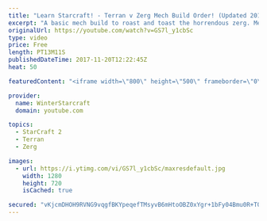```yaml
---
title: "Learn Starcraft! - Terran v Zerg Mech Build Order! (Updated 2018)"
excerpt: "A basic mech build to roast and toast the horrendous zerg. Meant for lower level players looking for some direction! -- Watch live at https://www.twitch.tv/wintergaming"
originalUrl: https://youtube.com/watch?v=GS7l_y1cbSc
type: video
price: Free
length: PT13M11S
publishedDateTime: 2017-11-20T12:22:45Z
heat: 50

featuredContent: "<iframe width=\"800\" height=\"500\" frameborder=\"0\" src=\"https://www.youtube.com/embed/GS7l_y1cbSc\" allow=\"accelerometer; autoplay; encrypted-media; gyroscope; picture-in-picture\" allowfullscreen></iframe>"

provider:
  name: WinterStarcraft
  domain: youtube.com

topics:
  - StarCraft 2
  - Terran
  - Zerg

images:
  - url: https://i.ytimg.com/vi/GS7l_y1cbSc/maxresdefault.jpg
    width: 1280
    height: 720
    isCached: true

secured: "vKjcmDHOH9RVNG9vqgfBKYpeqefTMsyvB6mHtoOBZ0xYgr+1bFy04Bmu0R+T0mRC3MwoELWBTnIqmIjWOYh1uemvhmJ2HyTrBjweFEdGx+FT8+xL/gRDzj5mZzlgcpXrEwBxeqXk9pJpaZEHd5JDXAuPzg/O6K9ZRibT0Vf07AQoRY+CuQHx6sZDyfuZ16frdTTHLjDnfIWUAPW4kRaZ3U5fvCanSGpFAMFHWcfkyTxqtFk03oKzBUspp94gBJUAa+w1AWq8k4q3K7nS9x3e9zwS8lt+azGhmTwO8iaiUwZNvgwaGPMGXAmbSb6/i3ABaDn2a7yKKplIVT1GDouNHZN02ilNxf4HBWWFwTpS3dKSdWQQMQrMlRWxjuqLsH5zYrsT5Pi0S/wCSSVRt/oKWkqKsHLw3OS6PqMHMOwxFnk=;Xqe1tuB/fTYymTiIF5oBfQ=="
---
```


